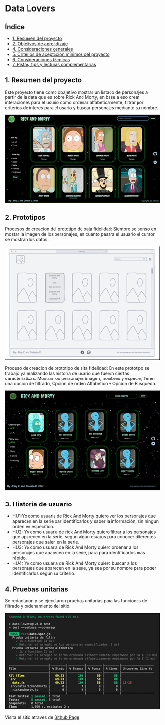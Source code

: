 # Data Lovers

## Índice


* [1. Resumen del proyecto](#1-resumen-del-proyecto)
* [2. Objetivos de aprendizaje](#2-objetivos-de-aprendizaje)
* [4. Consideraciones generales](#4-consideraciones-generales)
* [5. Criterios de aceptación mínimos del proyecto](#5-criterios-de-aceptación-mínimos-del-proyecto)
* [6. Consideraciones técnicas](#6-consideraciones-técnicas)
* [7. Pistas, tips y lecturas complementarias](#7-pistas-tips-y-lecturas-complementarias)

## 1. Resumen del proyecto

Este proyecto tiene como obajetivo mostrar un listado de personajes a partir de la data que es sobre Rick And Morty,
en base a eso crear interaciones para el usurio como ordenar alfabeticamente, filtrar por criterios de interes para el usario
y buscar personajes mediante su nombre.

![sitio](./src/Icons/Captura%20de%20Pantalla%202022-09-09%20a%20la(s)%2011.21.09.png)
## 2. Prototipos

Procesos de creacion del prototipo de baja fidelidad: Siempre se penso en mostar la imagen de los personajes, en cuanto pasara el usuario el cursor se mostran los datos. 

![prototipoBajaFidelidad](./src/Icons/Baja%20Fidelidad.png)

Proceso de creacion de prototipo de alta fidelidad: En este prototipo se trabajo ya realizando las historia de usario que fueron ciertas caracteristicas: Mostrar los personajes imagen, nombres y especie, Tener una opcion de filtrado, Opcion de orden Alfabetico y Opcion de Busqueda.

![prototipoAltaFidelidad](./src/Icons/Alta%20fidelidad.png)

## 3. Historia de usuario

* HU1:Yo como usuaria de Rick And Morty quiero ver los personajes que aparecen en la serie par identificarlos y saber la información, sin ningun orden en especifico.
* HU2: Yo como usuaria de rick And Morty quiero filtrar a los personajes que aparecen en la serie, segun algun estatus para conocer diferentes personajes que salen en la serie.
* HU3: Yo como usuaria de Rick And Morty quiero ordenar a los personajes que aparecen en la serie, para para identificarlos mas rápido.
* HU4: Yo como usuaria de Rick And Morty quiero buscar a los personajes que aparecen en la serie, ya sea por su nombre para poder identificarlos según su criterio.

## 4. Pruebas unitarias

Se redactaron y se ejecutaron pruebas unitarias para las funciones de filtrado y ordenamiento del sitio.

![Test](./src/Icons/Tests.png)

Visita el sitio atraves de [Github Page](https://elsycaro.github.io/CDMX013-data-lovers/) 
